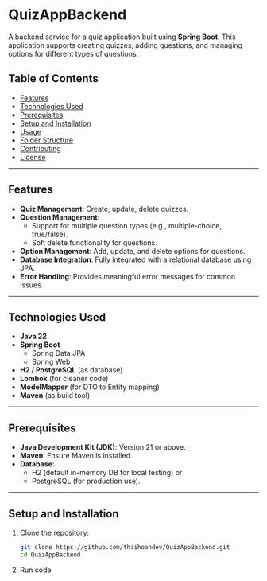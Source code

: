 # QuizAppBackend

A backend service for a quiz application built using **Spring Boot**. This application supports creating quizzes, adding questions, and managing options for different types of questions.

## Table of Contents

- [Features](#features)
- [Technologies Used](#technologies-used)
- [Prerequisites](#prerequisites)
- [Setup and Installation](#setup-and-installation)
- [Usage](#usage)
- [Folder Structure](#folder-structure)
- [Contributing](#contributing)
- [License](#license)

---

## Features

- **Quiz Management**: Create, update, delete quizzes.
- **Question Management**:
    - Support for multiple question types (e.g., multiple-choice, true/false).
    - Soft delete functionality for questions.
- **Option Management**: Add, update, and delete options for questions.
- **Database Integration**: Fully integrated with a relational database using JPA.
- **Error Handling**: Provides meaningful error messages for common issues.

---

## Technologies Used

- **Java 22**
- **Spring Boot**
    - Spring Data JPA
    - Spring Web
- **H2 / PostgreSQL** (as database)
- **Lombok** (for cleaner code)
- **ModelMapper** (for DTO to Entity mapping)
- **Maven** (as build tool)

---

## Prerequisites

- **Java Development Kit (JDK)**: Version 21 or above.
- **Maven**: Ensure Maven is installed.
- **Database**:
    - H2 (default in-memory DB for local testing) or
    - PostgreSQL (for production use).

---

## Setup and Installation

1. Clone the repository:
   ```bash
   git clone https://github.com/thaihoandev/QuizAppBackend.git
   cd QuizAppBackend
2. Run code